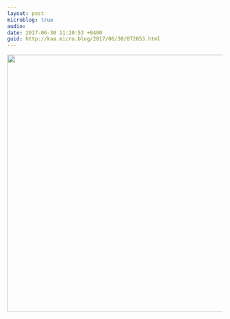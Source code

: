 ```yaml
---
layout: post
microblog: true
audio: 
date: 2017-06-30 11:20:53 +0400
guid: http://kaa.micro.blog/2017/06/30/072053.html
---
```



<img src="https://micro.kaa.bz/uploads/2018/dbe5f15915.jpg" width="600" height="600" />
